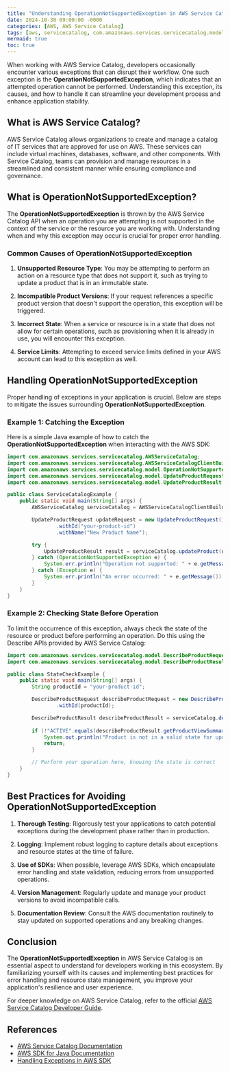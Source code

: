 ```yaml
---
title: "Understanding OperationNotSupportedException in AWS Service Catalog"
date: 2024-10-30 09:00:00 -0000
categories: [AWS, AWS Service Catalog]
tags: [aws, servicecatalog, com.amazonaws.services.servicecatalog.model]
mermaid: true
toc: true
---
```



When working with AWS Service Catalog, developers occasionally encounter various exceptions that can disrupt their workflow. One such exception is the **OperationNotSupportedException**, which indicates that an attempted operation cannot be performed. Understanding this exception, its causes, and how to handle it can streamline your development process and enhance application stability.

## What is AWS Service Catalog?

AWS Service Catalog allows organizations to create and manage a catalog of IT services that are approved for use on AWS. These services can include virtual machines, databases, software, and other components. With Service Catalog, teams can provision and manage resources in a streamlined and consistent manner while ensuring compliance and governance.

## What is OperationNotSupportedException?

The **OperationNotSupportedException** is thrown by the AWS Service Catalog API when an operation you are attempting is not supported in the context of the service or the resource you are working with. Understanding when and why this exception may occur is crucial for proper error handling.

### Common Causes of OperationNotSupportedException

1. **Unsupported Resource Type**: You may be attempting to perform an action on a resource type that does not support it, such as trying to update a product that is in an immutable state.

2. **Incompatible Product Versions**: If your request references a specific product version that doesn't support the operation, this exception will be triggered.

3. **Incorrect State**: When a service or resource is in a state that does not allow for certain operations, such as provisioning when it is already in use, you will encounter this exception.

4. **Service Limits**: Attempting to exceed service limits defined in your AWS account can lead to this exception as well.

## Handling OperationNotSupportedException

Proper handling of exceptions in your application is crucial. Below are steps to mitigate the issues surrounding **OperationNotSupportedException**.

### Example 1: Catching the Exception

Here is a simple Java example of how to catch the **OperationNotSupportedException** when interacting with the AWS SDK:

```java
import com.amazonaws.services.servicecatalog.AWSServiceCatalog;
import com.amazonaws.services.servicecatalog.AWSServiceCatalogClientBuilder;
import com.amazonaws.services.servicecatalog.model.OperationNotSupportedException;
import com.amazonaws.services.servicecatalog.model.UpdateProductRequest;
import com.amazonaws.services.servicecatalog.model.UpdateProductResult;

public class ServiceCatalogExample {
    public static void main(String[] args) {
        AWSServiceCatalog serviceCatalog = AWSServiceCatalogClientBuilder.defaultClient();

        UpdateProductRequest updateRequest = new UpdateProductRequest()
                .withId("your-product-id")
                .withName("New Product Name");

        try {
            UpdateProductResult result = serviceCatalog.updateProduct(updateRequest);
        } catch (OperationNotSupportedException e) {
            System.err.println("Operation not supported: " + e.getMessage());
        } catch (Exception e) {
            System.err.println("An error occurred: " + e.getMessage());
        }
    }
}
```

### Example 2: Checking State Before Operation

To limit the occurrence of this exception, always check the state of the resource or product before performing an operation. Do this using the Describe APIs provided by AWS Service Catalog:

```java
import com.amazonaws.services.servicecatalog.model.DescribeProductRequest;
import com.amazonaws.services.servicecatalog.model.DescribeProductResult;

public class StateCheckExample {
    public static void main(String[] args) {
        String productId = "your-product-id";

        DescribeProductRequest describeProductRequest = new DescribeProductRequest()
                .withId(productId);

        DescribeProductResult describeProductResult = serviceCatalog.describeProduct(describeProductRequest);
        
        if (!"ACTIVE".equals(describeProductResult.getProductViewSummary().getStatus())) {
            System.out.println("Product is not in a valid state for update.");
            return;
        }

        // Perform your operation here, knowing the state is correct
    }
}
```

## Best Practices for Avoiding OperationNotSupportedException

1. **Thorough Testing**: Rigorously test your applications to catch potential exceptions during the development phase rather than in production.

2. **Logging**: Implement robust logging to capture details about exceptions and resource states at the time of failure.

3. **Use of SDKs**: When possible, leverage AWS SDKs, which encapsulate error handling and state validation, reducing errors from unsupported operations.

4. **Version Management**: Regularly update and manage your product versions to avoid incompatible calls.

5. **Documentation Review**: Consult the AWS documentation routinely to stay updated on supported operations and any breaking changes.

## Conclusion

The **OperationNotSupportedException** in AWS Service Catalog is an essential aspect to understand for developers working in this ecosystem. By familiarizing yourself with its causes and implementing best practices for error handling and resource state management, you improve your application's resilience and user experience.

For deeper knowledge on AWS Service Catalog, refer to the official [AWS Service Catalog Developer Guide](https://docs.aws.amazon.com/servicecatalog/latest/developerguide/what-is.html).

## References

- [AWS Service Catalog Documentation](https://docs.aws.amazon.com/servicecatalog/latest/developerguide/what-is.html)
- [AWS SDK for Java Documentation](https://docs.aws.amazon.com/sdk-for-java/latest/developer-guide/home.html)
- [Handling Exceptions in AWS SDK](https://docs.aws.amazon.com/sdk-for-java/latest/developer-guide/exception-handling.html)